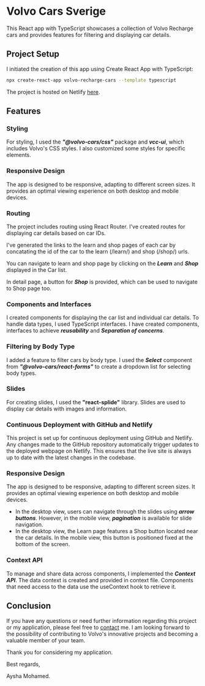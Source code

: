 
# Volvo Cars Sverige

This React app with TypeScript showcases a collection of Volvo Recharge cars and provides features for filtering and displaying car details.


## Project Setup

I initiated the creation of this app using Create React App with TypeScript:

```sh
npx create-react-app volvo-recharge-cars --template typescript

```


The project is hosted on Netlify [here](https://wonderful-sable-cf8271.netlify.app/).






## Features

### Styling

For styling, I used the ***"@volvo-cars/css"*** package and ***vcc-ui***, which includes Volvo's CSS styles. I also customized some styles for specific elements.

### Responsive Design
The app is designed to be responsive, adapting to different screen sizes. It provides an optimal viewing experience on both desktop and mobile devices.

### Routing
The project includes routing using React Router. I've created routes for displaying car details based on car IDs.

I've generated the links to the learn and shop pages of each car by concatating the id of the car to the learn (/learn/) and shop (/shop/) urls. 

You can navigate to learn and shop page by clicking on the ***Learn*** and ***Shop*** displayed in the Car list.

In detail page, a button for ***Shop*** is provided, which can be used to navigate to Shop page too.

### Components and Interfaces
I created components for displaying the car list and individual car details. To handle data types, I used TypeScript interfaces. 
I have created components, interfaces to achieve ***reusability*** and ***Separation of concerns***.

### Filtering by Body Type
I added a feature to filter cars by body type. I used the ***Select*** component from ***"@volvo-cars/react-forms"*** to create a dropdown list for selecting body types.

### Slides
For creating slides, I used the **"react-splide"** library. Slides are used to display car details with images and information.

### Continuous Deployment with GitHub and Netlify

This project is set up for continuous deployment using GitHub and Netlify. Any changes made to the GitHub repository automatically trigger updates to the deployed webpage on Netlify. This ensures that the live site is always up to date with the latest changes in the codebase.

### Responsive Design
The app is designed to be responsive, adapting to different screen sizes. It provides an optimal viewing experience on both desktop and mobile devices.

- In the desktop view, users can navigate through the slides using ***arrow buttons***. However, in the mobile view, ***pagination*** is available for slide navigation.
- In the desktop view, the Learn page features a Shop button located near the car details. In the mobile view, this button is positioned fixed at the bottom of the screen.


### Context API
To manage and share data across components, I implemented the ***Context API***. The data context is created and provided in context file. Components that need access to the data use the useContext hook to retrieve it.




## Conclusion

If you have any questions or need further information regarding this project or my application, please feel free to [contact](ayshamohd01@gmail.com) me. I am looking forward to the possibility of contributing to Volvo's innovative projects and becoming a valuable member of your team.

Thank you for considering my application.

Best regards,

Aysha Mohamed.
